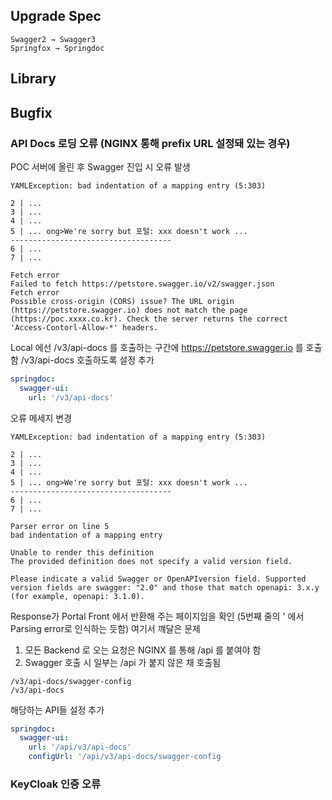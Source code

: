 ## Upgrade Spec
```
Swagger2 → Swagger3
Springfox → Springdoc
```

## Library


## Bugfix
### API Docs 로딩 오류 (NGINX 통해 prefix URL 설정돼 있는 경우)
POC 서버에 올린 후 Swagger 진입 시 오류 발생
```
YAMLException: bad indentation of a mapping entry (5:303)

2 | ...
3 | ...
4 | ...
5 | ... ong>We're sorry but 포털: xxx doesn't work ...
------------------------------------
6 | ...
7 | ...

Fetch error
Failed to fetch https://petstore.swagger.io/v2/swagger.json
Fetch error
Possible cross-origin (CORS) issue? The URL origin (https://petstore.swagger.io) does not match the page (https://poc.xxxx.co.kr). Check the server returns the correct 'Access-Contorl-Allow-*' headers.
```
Local 에선 /v3/api-docs 를 호출하는 구간에 https://petstore.swagger.io 를 호출함
/v3/api-docs 호출하도록 설정 추가
```yml
springdoc:
  swagger-ui:
    url: '/v3/api-docs'
```
오류 메세지 변경
```
YAMLException: bad indentation of a mapping entry (5:303)

2 | ...
3 | ...
4 | ...
5 | ... ong>We're sorry but 포털: xxx doesn't work ...
------------------------------------
6 | ...
7 | ...

Parser error on line 5
bad indentation of a mapping entry

Unable to render this definition
The provided definition does not specify a valid version field.

Please indicate a valid Swagger or OpenAPIversion field. Supported version fields are swagger: "2.0" and those that match openapi: 3.x.y (for example, openapi: 3.1.0).
```
Response가 Portal Front 에서 반환해 주는 페이지임을 확인 (5번째 줄의 ' 에서 Parsing error로 인식하는 듯함)
여기서 꺠달은 문제
1. 모든 Backend 로 오는 요청은 NGINX 를 통해 /api 를 붙여야 함
2. Swagger 호출 시 일부는 /api 가 붙지 않은 채 호출됨
```
/v3/api-docs/swagger-config
/v3/api-docs
```
해당하는 API들 설정 추가
```yml
springdoc:
  swagger-ui:
    url: '/api/v3/api-docs'
    configUrl: '/api/v3/api-docs/swagger-config
```

### KeyCloak 인증 오류
